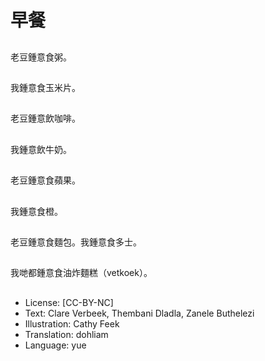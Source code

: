 # 早餐

##
老豆鍾意食粥。

##
我鍾意食玉米片。

##
老豆鍾意飲咖啡。

##
我鍾意飲牛奶。

##
老豆鍾意食蘋果。

##
我鍾意食橙。

##
老豆鍾意食麵包。我鍾意食多士。

##
我哋都鍾意食油炸麵糕（vetkoek）。

##
* License: [CC-BY-NC]
* Text: Clare Verbeek, Thembani Dladla, Zanele Buthelezi
* Illustration: Cathy Feek
* Translation: dohliam
* Language: yue

